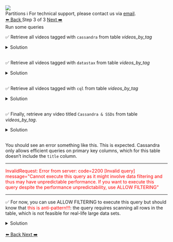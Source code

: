 <!-- TOP -->
<div class="top">
  <img class="scenario-academy-logo" src="https://datastax-academy.github.io/katapod-shared-assets/images/ds-academy-2023.svg" />
  <div class="scenario-title-section">
    <span class="scenario-title">Partitions</span>
    <span class="scenario-subtitle">ℹ️ For technical support, please contact us via <a href="mailto:academy@datastax.com">email</a>.</span>
  </div>
</div>

<!-- NAVIGATION -->
<div id="navigation-bottom" class="navigation-bottom">
 <a href='command:katapod.loadPage?[{"step":"step2"}]'
   class="btn btn-dark navigation-bottom-left">⬅️ Back
 </a>
<span class="step-count"> Step 3 of 3</span>
  <a href='command:katapod.loadPage?[{"step":"finish"}]' 
    class="btn btn-dark navigation-top-right">Next ➡️
  </a>
</div>

<!-- CONTENT -->
<div class="step-title">Run some queries</div>

✅ Retrieve all videos tagged with `cassandra` from table *videos_by_tag*

<details class="katapod-details">
  <summary>Solution</summary>

```
SELECT * FROM videos_by_tag WHERE tag = 'cassandra';
```

</details>
<br>

✅ Retrieve all videos tagged with `datastax` from table *videos_by_tag*

<details class="katapod-details">
  <summary>Solution</summary>

```
SELECT * FROM videos_by_tag WHERE tag = 'datastax';
```

</details>
<br>

✅ Retrieve all videos tagged with `cql` from table *videos_by_tag*

<details class="katapod-details">
  <summary>Solution</summary>

```
SELECT * FROM videos_by_tag WHERE tag = 'cql';
```

</details>
<br>

✅ Finally, retrieve any video titled `Cassandra & SSDs` from table *videos_by_tag*.

<details class="katapod-details">
  <summary>Solution</summary>

```
SELECT * FROM videos_by_tag WHERE title = 'Cassandra & SSDs';
```

</details>
<br>

You should see an error something like this. This is expected. Cassandra only allows efficient queries on primary key columns, which for this table doesn’t include the `title` column.
<hr>
<div style="color:red;">InvalidRequest: Error from server: code=2200 [Invalid query] message="Cannot execute this query as it might involve data filtering and thus may have unpredictable performance. If you want to execute this query despite the performance unpredictability, use ALLOW FILTERING"</div> 
<hr>

✅ For now, you can use ALLOW FILTERING to execute this query but should know that <span style="color:red;">this is anti-pattern!!!</span>: the query requires scanning all rows in the table, which is not feasible for real-life large data sets.

<details class="katapod-details">
  <summary>Solution</summary>

```
SELECT * FROM videos_by_tag 
WHERE title = 'Cassandra & SSDs' ALLOW FILTERING;
```

</details>
<br>


<!-- NAVIGATION -->
<div id="navigation-bottom" class="navigation-bottom">
 <a href='command:katapod.loadPage?[{"step":"step2"}]'
   class="btn btn-dark navigation-bottom-left">⬅️ Back
 </a>
  <a href='command:katapod.loadPage?[{"step":"finish"}]' 
    class="btn btn-dark navigation-top-right">Next ➡️
  </a>
</div>